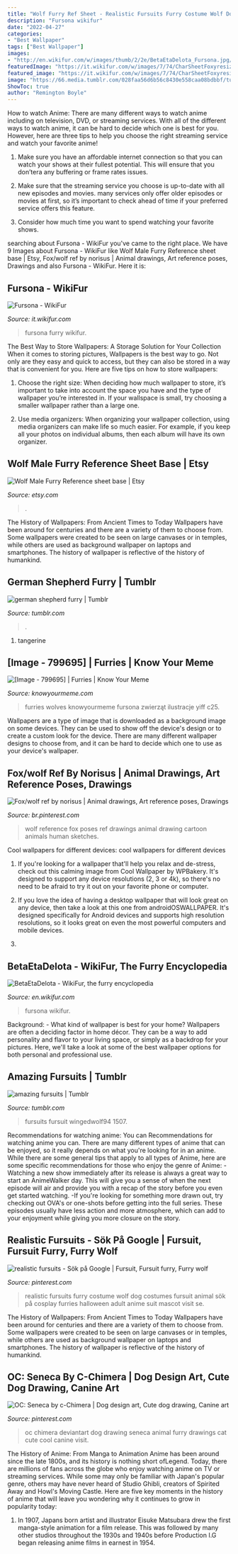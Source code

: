 ```yaml
---
title: "Wolf Furry Ref Sheet - Realistic Fursuits Furry Costume Wolf Dog Costumes Fursuit Animal Sök På Cosplay Furries Halloween Adult Anime Suit Mascot Visit Se"
description: "Fursona wikifur"
date: "2022-04-27"
categories:
- "Best Wallpaper"
tags: ["Best Wallpaper"]
images:
- "http://en.wikifur.com/w/images/thumb/2/2e/BetaEtaDelota_Fursona.jpg/600px-BetaEtaDelota_Fursona.jpg"
featuredImage: "https://it.wikifur.com/w/images/7/74/CharSheetFoxyresize.JPG"
featured_image: "https://it.wikifur.com/w/images/7/74/CharSheetFoxyresize.JPG"
image: "https://66.media.tumblr.com/028faa56d6b56c8430e558caa08bdbbf/tumblr_porp51xpF81viahpjo1_500.png"
ShowToc: true
author: "Remington Boyle"
---
```



How to watch Anime: There are many different ways to watch anime including on television, DVD, or streaming services.
With all of the different ways to watch anime, it can be hard to decide which one is best for you. However, here are three tips to help you choose the right streaming service and watch your favorite anime!
1. Make sure you have an affordable internet connection so that you can watch your shows at their fullest potential. This will ensure that you don’tera any buffering or frame rates issues.

2. Make sure that the streaming service you choose is up-to-date with all new episodes and movies. many services only offer older episodes or movies at first, so it’s important to check ahead of time if your preferred service offers this feature.

3. Consider how much time you want to spend watching your favorite shows.

	

		
searching about Fursona - WikiFur you've came to the right place. We have 9 Images about Fursona - WikiFur like Wolf Male Furry Reference sheet base | Etsy, Fox/wolf ref by norisus | Animal drawings, Art reference poses, Drawings and also Fursona - WikiFur. Here it is:
		
    
## Fursona - WikiFur

<img loading=lazy src="https://it.wikifur.com/w/images/7/74/CharSheetFoxyresize.JPG" onerror="this.onerror=null;this.src='https://tse3.mm.bing.net/th?id=OIP.7UXklx3QjrV8yGEWh2DXOwHaFY&amp;pid=15.1';" alt="Fursona - WikiFur">

_Source: it.wikifur.com_

>fursona furry wikifur. 

	

The Best Way to Store Wallpapers: A Storage Solution for Your Collection
When it comes to storing pictures, Wallpapers is the best way to go. Not only are they easy and quick to access, but they can also be stored in a way that is convenient for you. Here are five tips on how to store wallpapers:
1) Choose the right size: When deciding how much wallpaper to store, it’s important to take into account the space you have and the type of wallpaper you’re interested in. If your wallspace is small, try choosing a smaller wallpaper rather than a large one.

2) Use media organizers: When organizing your wallpaper collection, using media organizers can make life so much easier. For example, if you keep all your photos on individual albums, then each album will have its own organizer.

    
## Wolf Male Furry Reference Sheet Base | Etsy

<img loading=lazy src="https://i.etsystatic.com/13613581/r/il/418f07/2397735495/il_fullxfull.2397735495_ejhw.jpg" onerror="this.onerror=null;this.src='https://tse3.mm.bing.net/th?id=OIP.VlpR-_WyhVEDt93GrTQ4PAHaF7&amp;pid=15.1';" alt="Wolf Male Furry Reference sheet base | Etsy">

_Source: etsy.com_

>. 

	

The History of Wallpapers: From Ancient Times to Today
Wallpapers have been around for centuries and there are a variety of them to choose from. Some wallpapers were created to be seen on large canvases or in temples, while others are used as background wallpaper on laptops and smartphones. The history of wallpaper is reflective of the history of humankind.

    
## German Shepherd Furry | Tumblr

<img loading=lazy src="https://78.media.tumblr.com/c5d19d3071e929c865474abe6c646880/tumblr_ozu2lflxc11vp0stmo3_500.png" onerror="this.onerror=null;this.src='https://tse2.mm.bing.net/th?id=OIP.z3JlruXo4Nd05KWQbiXjyQHaJF&amp;pid=15.1';" alt="german shepherd furry | Tumblr">

_Source: tumblr.com_

>. 

	

1. tangerine 

    
## [Image - 799695] | Furries | Know Your Meme

<img loading=lazy src="http://i2.kym-cdn.com/photos/images/facebook/000/799/695/c25.jpg" onerror="this.onerror=null;this.src='https://tse2.mm.bing.net/th?id=OIP.A8g97e_tI_l48rnJcAyaTQHaIj&amp;pid=15.1';" alt="[Image - 799695] | Furries | Know Your Meme">

_Source: knowyourmeme.com_

>furries wolves knowyourmeme fursona zwierząt ilustracje yiff c25. 

	

Wallpapers are a type of image that is downloaded as a background image on some devices. They can be used to show off the device's design or to create a custom look for the device. There are many different wallpaper designs to choose from, and it can be hard to decide which one to use as your device's wallpaper.

    
## Fox/wolf Ref By Norisus | Animal Drawings, Art Reference Poses, Drawings

<img loading=lazy src="https://i.pinimg.com/originals/41/42/8b/41428b2f54129b05a5226e8ad23ecbe6.jpg" onerror="this.onerror=null;this.src='https://tse4.mm.bing.net/th?id=OIP.em7-hbNn35VsiReiMhVrFQHaJi&amp;pid=15.1';" alt="Fox/wolf ref by norisus | Animal drawings, Art reference poses, Drawings">

_Source: br.pinterest.com_

>wolf reference fox poses ref drawings animal drawing cartoon animals human sketches. 

	

Cool wallpapers for different devices:
cool wallpapers for different devices 

1. If you're looking for a wallpaper that'll help you relax and de-stress, check out this calming image from Cool Wallpaper by WPBakery. It's designed to support any device resolutions (2, 3 or 4k), so there's no need to be afraid to try it out on your favorite phone or computer.

2. If you love the idea of having a desktop wallpaper that will look great on any device, then take a look at this one from androidOSWALLPAPER. It's designed specifically for Android devices and supports high resolution resolutions, so it looks great on even the most powerful computers and mobile devices.

3.

    
## BetaEtaDelota - WikiFur, The Furry Encyclopedia

<img loading=lazy src="http://en.wikifur.com/w/images/thumb/2/2e/BetaEtaDelota_Fursona.jpg/600px-BetaEtaDelota_Fursona.jpg" onerror="this.onerror=null;this.src='https://tse3.mm.bing.net/th?id=OIP.hxC8zGtg3uGoZ5DRSphcFAHaHa&amp;pid=15.1';" alt="BetaEtaDelota - WikiFur, the furry encyclopedia">

_Source: en.wikifur.com_

>fursona wikifur. 

	

Background: - What kind of wallpaper is best for your home?
Wallpapers are often a deciding factor in home décor. They can be a way to add personality and flavor to your living space, or simply as a backdrop for your pictures. Here, we'll take a look at some of the best wallpaper options for both personal and professional use.

    
## Amazing Fursuits | Tumblr

<img loading=lazy src="https://66.media.tumblr.com/028faa56d6b56c8430e558caa08bdbbf/tumblr_porp51xpF81viahpjo1_500.png" onerror="this.onerror=null;this.src='https://tse2.mm.bing.net/th?id=OIP.8fnYqGBS7cj2j0Jx5-RTiQHaLG&amp;pid=15.1';" alt="amazing fursuits | Tumblr">

_Source: tumblr.com_

>fursuits fursuit wingedwolf94 1507. 

	

Recommendations for watching anime: You can
Recommendations for watching anime you can. There are many different types of anime that can be enjoyed, so it really depends on what you're looking for in an anime. While there are some general tips that apply to all types of Anime, here are some specific recommendations for those who enjoy the genre of Anime: 
-Watching a new show immediately after its release is always a great way to start an AnimeWalker day. This will give you a sense of when the next episode will air and provide you with a recap of the story before you even get started watching. 
-If you're looking for something more drawn out, try checking out OVA's or one-shots before getting into the full series. These episodes usually have less action and more atmosphere, which can add to your enjoyment while giving you more closure on the story.

    
## Realistic Fursuits - Sök På Google | Fursuit, Fursuit Furry, Furry Wolf

<img loading=lazy src="https://i.pinimg.com/736x/69/61/ea/6961eab21c7721a939e649ea4fbee79a--furry-art-furries.jpg" onerror="this.onerror=null;this.src='https://tse4.mm.bing.net/th?id=OIP.CJm45ie3uSQTdD4FhKV0FAHaJ4&amp;pid=15.1';" alt="realistic fursuits - Sök på Google | Fursuit, Fursuit furry, Furry wolf">

_Source: pinterest.com_

>realistic fursuits furry costume wolf dog costumes fursuit animal sök på cosplay furries halloween adult anime suit mascot visit se. 

	

The History of Wallpapers: From Ancient Times to Today
Wallpapers have been around for centuries and there are a variety of them to choose from. Some wallpapers were created to be seen on large canvases or in temples, while others are used as background wallpaper on laptops and smartphones. The history of wallpaper is reflective of the history of humankind.

    
## OC: Seneca By C-Chimera | Dog Design Art, Cute Dog Drawing, Canine Art

<img loading=lazy src="https://i.pinimg.com/736x/8f/8a/18/8f8a1876e6232e35e34c1f3cc3a4456b.jpg" onerror="this.onerror=null;this.src='https://tse1.mm.bing.net/th?id=OIP.k2NHUz4ywxioU70ux3zi3gHaEo&amp;pid=15.1';" alt="OC: Seneca by c-Chimera | Dog design art, Cute dog drawing, Canine art">

_Source: pinterest.com_

>oc chimera deviantart dog drawing seneca animal furry drawings cat cute cool canine visit. 

	

The History of Anime: From Manga to Animation
Anime has been around since the late 1800s, and its history is nothing short ofLegend. Today, there are millions of fans across the globe who enjoy watching anime on TV or streaming services. While some may only be familiar with Japan's popular genre, others may have never heard of Studio Ghibli, creators of Spirited Away and Howl's Moving Castle. Here are five key moments in the history of anime that will leave you wondering why it continues to grow in popularity today:
1) In 1907, Japans born artist and illustrator Eisuke Matsubara drew the first manga-style animation for a film release. This was followed by many other studios throughout the 1930s and 1940s before Production I.G began releasing anime films in earnest in 1954.

